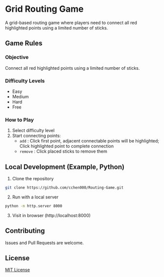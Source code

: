 # Grid Routing Game

A grid-based routing game where players need to connect all red highlighted points using a limited number of sticks.


## Game Rules

### Objective
Connect all red highlighted points using a limited number of sticks.

### Difficulty Levels
- Easy
- Medium
- Hard
- Free

### How to Play
1. Select difficulty level
2. Start connecting points:
   - `add` : Click first point, adjacent connectable points will be highlighted; Click highlighted point to complete connection
   - `remove` : Click placed sticks to remove them


## Local Development (Example, Python)

1. Clone the repository

```bash
git clone https://github.com/cchen000/Routing-Game.git
```

2. Run with a local server

``` bash
python -m http.server 8000
```

3. Visit in browser (http://localhost:8000)



## Contributing

Issues and Pull Requests are welcome.

## License

[MIT License](LICENSE)
